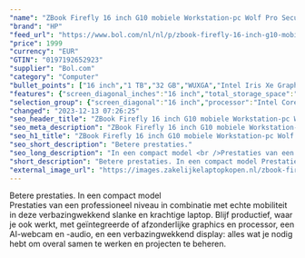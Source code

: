 ```yaml
---
"name": "ZBook Firefly 16 inch G10 mobiele Workstation-pc Wolf Pro Security Edition, 16\", Windows 11 Pro, Intel® Core™ i7, 32GB RAM, 1TB SSD, NVIDIA® RTX™ A500, WUXGA"
"brand": "HP"
"feed_url": "https://www.bol.com/nl/nl/p/zbook-firefly-16-inch-g10-mobiele-workstation-pc-wolf-pro-security-edition-16-windows-11-pro-intel-core-i7-32gb-ram-1tb-ssd-rtx-a500-wuxga/9300000153873175"
"price": 1999
"currency": "EUR"
"GTIN": "0197192652923"
"supplier": "Bol.com"
"category": "Computer"
"bullet_points": ["16 inch","1 TB","32 GB","WUXGA","Intel Iris Xe Graphics","Windows"]
"features": {"screen_diagonal_inches":"16 inch","total_storage_space":"1 TB","memory_size":"32 GB","graphics":"WUXGA","graphics_card":"Intel Iris Xe Graphics","operating_system":"Windows"}
"selection_group": {"screen_diagonal":"16 inch","processor":"Intel Core i7","changed_price_past_3_days":false,"product_family":"Zbook"}
"changed": "2023-12-13 07:26:25"
"seo_header_title": "ZBook Firefly 16 inch G10 mobiele Workstation-pc Wolf Pro Security Edition, 16\", Windows 11 Pro, Intel® Core™ i7, 32GB RAM, 1TB SSD, NVIDIA® RTX™ A500, WUXGA"
"seo_meta_description": "ZBook Firefly 16 inch G10 mobiele Workstation-pc Wolf Pro Security Edition, 16\", Windows 11 Pro, Intel® Core™ i7, 32GB RAM, 1TB SSD, NVIDIA® RTX™ A500, WUXGA"
"seo_h1_title": "ZBook Firefly 16 inch G10 mobiele Workstation-pc Wolf Pro Security Edition, 16\", Windows 11 Pro, Intel® Core™ i7, 32GB RAM, 1TB SSD, NVIDIA® RTX™ A500, WUXGA"
"seo_short_description": "Betere prestaties."
"seo_long_description": "In een compact model <br />Prestaties van een professioneel niveau in combinatie met echte mobiliteit in deze verbazingwekkend slanke en krachtige laptop. Blijf productief, waar je ook werkt, met geïntegreerde of afzonderlijke graphics en processor, een AI-webcam en -audio, en een verbazingwekkend display: alles wat je nodig hebt om overal samen te werken en projecten te beheren."
"short_description": "Betere prestaties. In een compact model Prestaties van een professioneel niveau in combinatie met echte mobiliteit in deze verbazingwekkend slanke en krachtige laptop. Blijf productief, waar je ook werkt, met geïntegreerde of afzonderlijke graphics en processor, een AI-webcam en -audio, en een verbazingwekkend display: alles wat je nodig hebt om overal samen te werken en projecten te beheren."
"external_image_url": "https://images.zakelijkelaptopkopen.nl/zbook-firefly-16-inch-g10-mobiele-workstation-pc-wolf-pro-security-edition-16-windows-11-pro-intel-core-i7-32gb-ram-1tb-ssd-rtx-a500-wuxga.webp"
---
```


Betere prestaties. In een compact model <br />Prestaties van een professioneel niveau in combinatie met echte mobiliteit in deze verbazingwekkend slanke en krachtige laptop. Blijf productief, waar je ook werkt, met geïntegreerde of afzonderlijke graphics en processor, een AI-webcam en -audio, en een verbazingwekkend display: alles wat je nodig hebt om overal samen te werken en projecten te beheren.